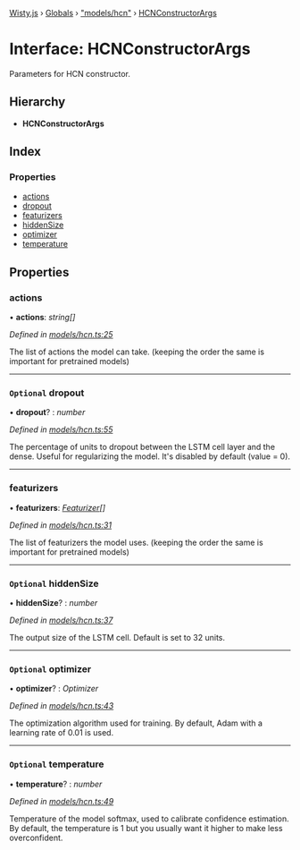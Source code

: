 [Wisty.js](../README.md) › [Globals](../globals.md) › ["models/hcn"](../modules/_models_hcn_.md) › [HCNConstructorArgs](_models_hcn_.hcnconstructorargs.md)

# Interface: HCNConstructorArgs

Parameters for HCN constructor.

## Hierarchy

* **HCNConstructorArgs**

## Index

### Properties

* [actions](_models_hcn_.hcnconstructorargs.md#actions)
* [dropout](_models_hcn_.hcnconstructorargs.md#optional-dropout)
* [featurizers](_models_hcn_.hcnconstructorargs.md#featurizers)
* [hiddenSize](_models_hcn_.hcnconstructorargs.md#optional-hiddensize)
* [optimizer](_models_hcn_.hcnconstructorargs.md#optional-optimizer)
* [temperature](_models_hcn_.hcnconstructorargs.md#optional-temperature)

## Properties

###  actions

• **actions**: *string[]*

*Defined in [models/hcn.ts:25](https://github.com/the-new-sky/Wisty.js/blob/22c0b6f/src/models/hcn.ts#L25)*

The list of actions the model can take.
(keeping the order the same is important for pretrained models)

___

### `Optional` dropout

• **dropout**? : *number*

*Defined in [models/hcn.ts:55](https://github.com/the-new-sky/Wisty.js/blob/22c0b6f/src/models/hcn.ts#L55)*

The percentage of units to dropout between the LSTM cell layer and the dense.
Useful for regularizing the model. It's disabled by default (value = 0).

___

###  featurizers

• **featurizers**: *[Featurizer](../classes/_featurizers_featurizer_.featurizer.md)[]*

*Defined in [models/hcn.ts:31](https://github.com/the-new-sky/Wisty.js/blob/22c0b6f/src/models/hcn.ts#L31)*

The list of featurizers the model uses.
(keeping the order the same is important for pretrained models)

___

### `Optional` hiddenSize

• **hiddenSize**? : *number*

*Defined in [models/hcn.ts:37](https://github.com/the-new-sky/Wisty.js/blob/22c0b6f/src/models/hcn.ts#L37)*

The output size of the LSTM cell.
Default is set to 32 units.

___

### `Optional` optimizer

• **optimizer**? : *Optimizer*

*Defined in [models/hcn.ts:43](https://github.com/the-new-sky/Wisty.js/blob/22c0b6f/src/models/hcn.ts#L43)*

The optimization algorithm used for training.
By default, Adam with a learning rate of 0.01 is used.

___

### `Optional` temperature

• **temperature**? : *number*

*Defined in [models/hcn.ts:49](https://github.com/the-new-sky/Wisty.js/blob/22c0b6f/src/models/hcn.ts#L49)*

Temperature of the model softmax, used to calibrate confidence estimation.
By default, the temperature is 1 but you usually want it higher to make less overconfident.
